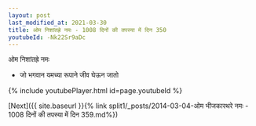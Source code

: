 ```yaml
---
layout: post
last_modified_at: 2021-03-30
title: ओम निशांतह्रे नमः - 1008 दिनों की तपस्या में दिन 350
youtubeId: -Nk22Sr9aDc
---
```

 
 
 ओम निशांतह्रे नमः  
 
 -  जो भगवान यमच्या रूपाने जीव घेऊन जातो 
 
  
 
  
 
 
 
 
 
 


{% include youtubePlayer.html id=page.youtubeId %}
 
[Next]({{ site.baseurl }}{% link  split1/_posts/2014-03-04-ओम भीजकारथरे नमः - 1008 दिनों की तपस्या में दिन 359.md%})
 
